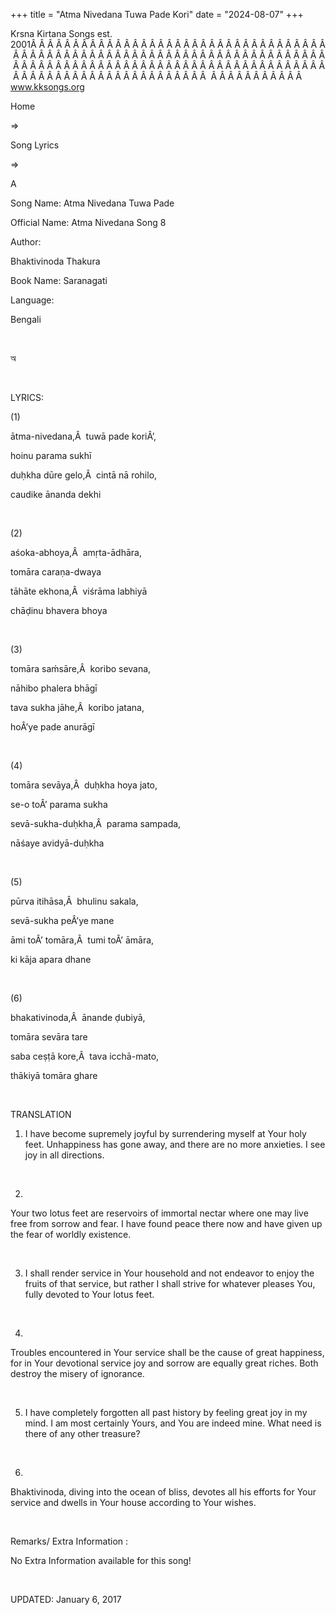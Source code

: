 +++ 
title = "Atma Nivedana Tuwa Pade Kori"
date = "2024-08-07"
+++

Krsna Kirtana Songs est. 2001Â Â Â Â Â Â Â Â Â Â Â Â Â Â Â Â Â Â Â Â Â Â Â Â Â Â Â Â Â Â Â Â Â Â Â Â Â Â Â Â Â Â Â Â Â Â Â Â Â Â Â Â Â Â Â Â Â Â Â Â Â Â Â Â Â Â Â Â Â Â Â Â Â Â Â Â Â Â Â Â Â Â Â Â Â Â Â Â Â Â Â Â Â Â Â Â Â Â Â Â Â Â Â Â Â Â Â Â Â Â Â Â Â Â Â Â Â Â Â Â Â Â Â Â Â Â Â Â Â Â Â Â  Â Â Â Â Â Â Â Â Â Â Â  
www.kksongs.org








Home
 
⇒
 
Song Lyrics
 
⇒
 
A


Song
Name: Atma Nivedana Tuwa Pade


Official
Name: Atma Nivedana Song 8


Author:

Bhaktivinoda
Thakura


Book
Name: 
Saranagati


Language:

Bengali


 








অ








 


LYRICS:


(1)


ātma-nivedana,Â 
tuwā pade koriÂ’,


hoinu
parama sukhī


duḥkha
dūre gelo,Â  cintā nā rohilo,


caudike
ānanda dekhi


 


(2)


aśoka-abhoya,Â 
amṛta-ādhāra,


tomāra
caraṇa-dwaya


tāhāte
ekhona,Â  viśrāma labhiyā


chāḍinu
bhavera bhoya


 


(3)


tomāra
saḿsāre,Â  koribo sevana,


nāhibo
phalera bhāgī


tava
sukha jāhe,Â  koribo jatana,


hoÂ’ye
pade anurāgī


 


(4)


tomāra
sevāya,Â  duḥkha hoya jato,


se-o
toÂ’ parama sukha


sevā-sukha-duḥkha,Â 
parama sampada,


nāśaye
avidyā-duḥkha


 


(5)


pūrva
itihāsa,Â  bhulinu sakala,


sevā-sukha
peÂ’ye mane


āmi
toÂ’ tomāra,Â  tumi toÂ’ āmāra,


ki
kāja apara dhane


 


(6)


bhakativinoda,Â 
ānande ḍubiyā,


tomāra
sevāra tare


saba
ceṣṭā kore,Â  tava icchā-mato,


thākiyā
tomāra ghare


 


TRANSLATION


1) I
have become supremely joyful by surrendering myself at Your holy feet.
Unhappiness has gone away, and there are no more anxieties. I see joy in all
directions.


 


2)
Your two lotus feet are reservoirs of immortal nectar where one may live free
from sorrow and fear. I have found peace there now and have given up the fear
of worldly existence.


 


3) I
shall render service in Your household and not endeavor to enjoy the fruits of
that service, but rather I shall strive for whatever pleases You, fully devoted
to Your lotus feet.


 


4)
Troubles encountered in Your service shall be the cause of great happiness, for
in Your devotional service joy and sorrow are equally great riches. Both
destroy the misery of ignorance.


 


5) I
have completely forgotten all past history by feeling great joy in my mind. I
am most certainly Yours, and You are indeed mine. What need is there of any
other treasure?


 


6)
Bhaktivinoda, diving into the ocean of bliss, devotes all his efforts for Your
service and dwells in Your house according to Your wishes.


 


Remarks/ Extra Information
: 


No
Extra Information available for this song!


 


UPDATED:
 January 6, 2017